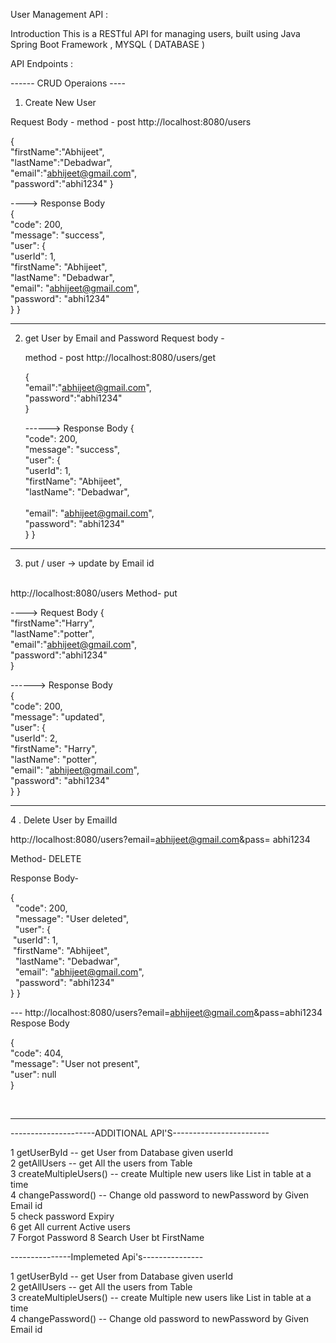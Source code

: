  User Management API :


Introduction
This is a RESTful API for managing users, built using Java Spring Boot Framework , MYSQL ( DATABASE )


API Endpoints :

------ CRUD Operaions ----

1.  Create New User

   Request Body - 
   method - post 
   http://localhost:8080/users

   {  <br>
      "firstName":"Abhijeet", <br>
    "lastName":"Debadwar", <br>
    "email":"abhijeet@gmail.com", <br>
    "password":"abhi1234"
   }

   ----> Response Body  <br>
   { <br>
    "code": 200,  <br>
    "message": "success",  <br>
    "user": {  <br>
        "userId": 1,  <br>
        "firstName": "Abhijeet",  <br>
        "lastName": "Debadwar", <br>
        "email": "abhijeet@gmail.com", <br>
        "password": "abhi1234" <br>
    }
}

------------------------------------------------------------------
 
2.   get User by Email and Password
     Request body -
     
     method - post 
     http://localhost:8080/users/get  <br>

     { <br>
           "email":"abhijeet@gmail.com", <br>
           "password":"abhi1234" <br>
     }

   
     ------> Response Body
     { <br>
           "code": 200, <br>
           "message": "success",  <br>
           "user": { <br>
               "userId": 1, <br>
               "firstName": "Abhijeet", <br>
               "lastName": "Debadwar", <br>  
               "email": "abhijeet@gmail.com", <br>
               "password": "abhi1234" <br>
    }
  }



---------------------------------------------------
     
 3.   put / user  -> update by Email id
 <br>
http://localhost:8080/users
Method- put
 <br>

----> Request Body
{        <br>
        "firstName":"Harry", <br>
        "lastName":"potter", <br>
        "email":"abhijeet@gmail.com", <br>
        "password":"abhi1234" <br>
}

------> Response Body
 <br>
{     <br>
    "code": 200,  <br>
    "message": "updated", <br>
    "user": { <br>
        "userId": 2, <br>
        "firstName": "Harry", <br>
        "lastName": "potter", <br>
        "email": "abhijeet@gmail.com", <br>
        "password": "abhi1234" <br>
    }
}

------------------------------------------------------

4 .  Delete  User by EmailId

http://localhost:8080/users?email=abhijeet@gmail.com&pass= abhi1234 <br>
 
Method- DELETE

Response Body-
  
  {    <br>
     &nbsp; "code": 200, <br>
     &nbsp; "message": "User deleted", <br>
    &nbsp;  "user": { <br>
          &nbsp;"userId": 1, <br>
          &nbsp;"firstName": "Abhijeet", <br>
       &nbsp;   "lastName": "Debadwar", <br>
        &nbsp;  "email": "abhijeet@gmail.com", <br>
        &nbsp;  "password": "abhi1234" <br>
      }
}


--- http://localhost:8080/users?email=abhijeet@gmail.com&pass=abhi1234 <br>
Respose Body  <br>

{ <br>
    "code": 404, <br>
    "message": "User not present", <br>
    "user": null <br>
}
    
<br>

-------------------------------------------------------------------------------


---------------------ADDITIONAL API'S------------------------

1   getUserById   --  get User from Database given userId <br>
2   getAllUsers  --    get All the users from Table <br>
3   createMultipleUsers()  --  create Multiple new users like List in table at a time <br>
4   changePassword() --  Change old password to newPassword by Given Email id <br>
5   check password Expiry <br>
6   get All current Active users <br>
7   Forgot Password
8   Search User bt FirstName 




---------------Implemeted Api's--------------- <br>

1  getUserById   --  get User from Database given userId <br>
2   getAllUsers  --    get All the users from Table <br>
3   createMultipleUsers()  --  create Multiple new users like List in table at a time <br>
4   changePassword() --  Change old password to newPassword by Given Email id <br>



